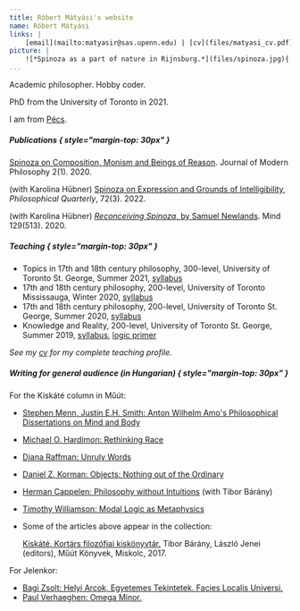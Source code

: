 ```yaml
---
title: Róbert Mátyási's website
name: Róbert Mátyási
links: |
    [email](mailto:matyasir@sas.upenn.edu) | [cv](files/matyasi_cv.pdf) | [philpapers](https://philpeople.org/profiles/robbie-matyasi) | [github](https://github.com/robertmatyasi)
picture: |
    ![*Spinoza as a part of nature in Rijnsburg.*](files/spinoza.jpg){ width=100% }
...
```


Academic philosopher. Hobby coder.

PhD from the University of Toronto in 2021.

I am from [Pécs](https://en.wikipedia.org/wiki/Pécs).

##### Publications { style="margin-top: 30px" }

[Spinoza on Composition, Monism and Beings of Reason](http://doi.org/10.32881/jomp.74). Journal of Modern Philosophy 2(1). 2020.

(with Karolina Hübner) [Spinoza on Expression and Grounds of Intelligibility](https://doi.org/10.1093/pq/pqab056), *Philosophical Quarterly*, 72(3). 2022.

(with Karolina Hübner) [*Reconceiving Spinoza*, by Samuel Newlands](https://doi.org/10.1093/mind/fzz015). Mind 129(513). 2020.

##### Teaching { style="margin-top: 30px" }

- Topics in 17th and 18th century philosophy, 300-level,  University of Toronto St. George, Summer 2021, [syllabus](files/Matyasi_PHL313_Syllabus_reading-list.pdf)
- 17th and 18th century philosophy, 200-level, University of Toronto Mississauga, Winter 2020, [syllabus](files/210_readings_winter_2020-21.pdf)
- 17th and 18th century philosophy, 200-level, University of Toronto St. George, Summer 2020, [syllabus](files/Matyasi_PHL210_Reading-list_2020.pdf)
- Knowledge and Reality, 200-level, University of Toronto St. George, Summer 2019, [syllabus](filesMatyasi_PHL232H1F-SG-Syllabus_2019.pdf), [logic primer](files/matyasi_KR_logic_primer.pdf)

*See my [cv](files/matyasi_cv.pdf) for my complete teaching profile.*

##### Writing for general audience (in Hungarian) { style="margin-top: 30px" }

For the Kiskáté column in Műút:

- [Stephen Menn, Justin E.H. Smith: Anton Wilhelm Amo's Philosophical Dissertations on Mind and Body](https://www.muut.hu/archivum/38177)
- [Michael O. Hardimon: Rethinking Race](http://www.muut.hu/archivum/34422)
- [Diana Raffman: Unruly Words](http://www.muut.hu/archivum/25250)
- [Daniel Z. Korman: Objects: Nothing out of the Ordinary](http://www.muut.hu/archivum/19956)
- [Herman Cappelen: Philosophy without Intuitions](http://www.muut.hu/archivum/14323) (with Tibor Bárány)
- [Timothy Williamson: Modal Logic as Metaphysics](http://www.muut.hu/archivum/12867)
- Some of the articles above appear in the collection:

    [Kiskáté. Kortárs filozófiai kiskönyvtár.](http://www.muut.hu/archivum/25983) Tibor Bárány, László Jenei (editors), Műút Könyvek, Miskolc, 2017.

For Jelenkor:

- [Bagi Zsolt: Helyi Arcok, Egyetemes Tekintetek. Facies Localis Universi.](http://www.jelenkor.net/archivum/cikk/2806/elszamolni-a-tomegekkel)
- [Paul Verhaeghen: Omega Minor.](http://www.jelenkor.net/archivum/cikk/2459/pesszimizmust-kovacsolni-a-nihilizmusbol)
